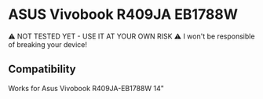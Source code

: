 # ASUS Vivobook R409JA EB1788W
⚠️ NOT TESTED YET - USE IT AT YOUR OWN RISK ⚠️ I won't be responsible of breaking your device!

## Compatibility
Works for Asus Vivobook R409JA-EB1788W 14"
